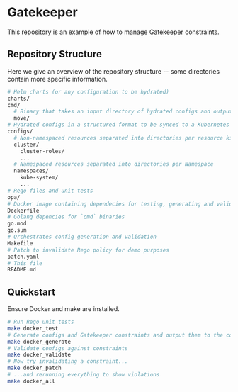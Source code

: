 # Gatekeeper

This repository is an example of how to manage
[Gatekeeper](https://github.com/open-policy-agent/gatekeeper) constraints.

## Repository Structure

Here we give an overview of the repository structure -- some directories contain more specific
information.

```sh
# Helm charts (or any configuration to be hydrated)
charts/
cmd/
  # Binary that takes an input directory of hydrated configs and outputs them to the configs structure
  move/
# Hydrated configs in a structured format to be synced to a Kubernetes cluster
configs/
  # Non-namespaced resources separated into directories per resource kind
  cluster/
    cluster-roles/
    ...
  # Namespaced resources separated into directories per Namespace
  namespaces/
    kube-system/
    ...
# Rego files and unit tests
opa/
# Docker image containing dependecies for testing, generating and validating policies and configs
Dockerfile
# Golang depencies for `cmd` binaries
go.mod
go.sum
# Orchestrates config generation and validation
Makefile
# Patch to invalidate Rego policy for demo purposes
patch.yaml
# This file
README.md
```

## Quickstart

Ensure Docker and make are installed.

```sh
# Run Rego unit tests
make docker_test
# Generate configs and Gatekeeper constraints and output them to the configs directory
make docker_generate
# Validate configs against constraints
make docker_validate
# Now try invalidating a constraint...
make docker_patch
# ...and rerunning everything to show violations
make docker_all
```
